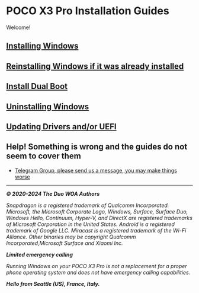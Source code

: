 # POCO X3 Pro Installation Guides

Welcome!

## [Installing Windows](/InstallWindows-en/InstallWindows.md)

## [Reinstalling Windows if it was already installed](/InstallWindows-en/ReinstallWindows.md)

## [Install Dual Boot](/InstallWindows-en/DualBoot.md)

## [Uninstalling Windows](/InstallWindows-en/Uninstall.md)

## [Updating Drivers and/or UEFI](/Update-en/UpdateDriversAndUEFI.md)

## Help! Something is wrong and the guides do not seem to cover them

- [Telegram Group, please send us a message, you may make things worse](https://t.me/winonvayualt)

---

_**© 2020-2024 The Duo WOA Authors**_

_Snapdragon is a registered trademark of Qualcomm Incorporated. Microsoft, the Microsoft Corporate Logo, Windows, Surface, Surface Duo, Windows Hello, Continuum, Hyper-V, and DirectX are registered trademarks of Microsoft Corporation in the United States. Android is a registered trademark of Google LLC. Miracast is a registered trademark of the Wi-Fi Alliance. Other binaries may be copyright Qualcomm Incorporated,Microsoft Surface and Xiaomi Inc._

_**Limited emergency calling**_

_Running Windows on your POCO X3 Pro is not a replacement for a proper phone operating system and does not have emergency calling capabilities._

_**Hello from Seattle (US), France, Italy.**_
